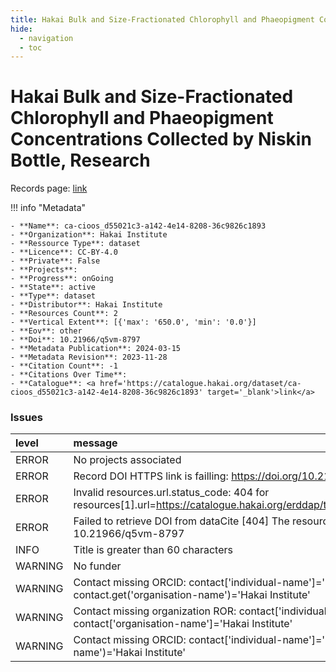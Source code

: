 ```yaml
---
title: Hakai Bulk and Size-Fractionated Chlorophyll and Phaeopigment Concentrations Collected by Niskin Bottle, Research
hide:
  - navigation
  - toc
---
```


# Hakai Bulk and Size-Fractionated Chlorophyll and Phaeopigment Concentrations Collected by Niskin Bottle, Research

Records page: <a href='https://catalogue.hakai.org/dataset/ca-cioos_d55021c3-a142-4e14-8208-36c9826c1893' target='_blank'>link</a>

<div id='map'></div>

!!! info "Metadata"
    
    - **Name**: ca-cioos_d55021c3-a142-4e14-8208-36c9826c1893 
    - **Organization**: Hakai Institute 
    - **Ressource Type**: dataset 
    - **Licence**: CC-BY-4.0 
    - **Private**: False 
    - **Projects**:  
    - **Progress**: onGoing 
    - **State**: active 
    - **Type**: dataset 
    - **Distributor**: Hakai Institute 
    - **Resources Count**: 2 
    - **Vertical Extent**: [{'max': '650.0', 'min': '0.0'}] 
    - **Eov**: other 
    - **Doi**: 10.21966/q5vm-8797 
    - **Metadata Publication**: 2024-03-15 
    - **Metadata Revision**: 2023-11-28 
    - **Citation Count**: -1 
    - **Citations Over Time**:  
    - **Catalogue**: <a href='https://catalogue.hakai.org/dataset/ca-cioos_d55021c3-a142-4e14-8208-36c9826c1893' target='_blank'>link</a> 

### Issues

| level   | message                                                                                                                                     |
|:--------|:--------------------------------------------------------------------------------------------------------------------------------------------|
| ERROR   | No projects associated                                                                                                                      |
| ERROR   | Record DOI HTTPS link is failling: https://doi.org/10.21966/q5vm-8797 status_code=404                                                       |
| ERROR   | Invalid resources.url.status_code: 404 for resources[1].url=https://catalogue.hakai.org/erddap/tabledap/HakaiChlorophyllSampleResearch.html |
| ERROR   | Failed to retrieve DOI from dataCite [404] The resource you are looking for doesn't exist.: 10.21966/q5vm-8797                              |
| INFO    | Title is greater than 60 characters                                                                                                         |
| WARNING | No funder                                                                                                                                   |
| WARNING | Contact missing ORCID: contact['individual-name']='Del Bel Belluz, Justin' contact.get('organisation-name')='Hakai Institute'               |
| WARNING | Contact missing organization ROR:  contact['individual-name']='Del Bel Belluz, Justin' contact['organisation-name']='Hakai Institute'       |
| WARNING | Contact missing ORCID: contact['individual-name']='Fedje, Bryn' contact.get('organisation-name')='Hakai Institute'                          |

<script>
   document.addEventListener("DOMContentLoaded", function() {
    var map = L.map('map').setView([51.505, -125.09], 5);
    L.tileLayer('https://tile.openstreetmap.org/{z}/{x}/{y}.png', {
        maxZoom: 19,
        attribution: '&copy; <a href="http://www.openstreetmap.org/copyright">OpenStreetMap</a>'
    }).addTo(map);
    var geojsonFeature = {
        "type": "Feature",
        "properties": {
            "name" : "Hakai Bulk and Size-Fractionated Chlorophyll and Phaeopigment Concentrations Collected by Niskin Bottle, Research"
        },
        "geometry": {'type': 'Polygon', 'coordinates': [[[-128.5, 52.27], [-127.4, 52.21], [-127.2, 51.66], [-125.6, 51.13], [-124.8, 50.96], [-124.1, 50.43], [-124.7, 49.98], [-124.9, 49.8], [-126.7, 50.45], [-128.1, 51.37], [-128.4, 51.69], [-128.5, 52.27]]]}
    }
    L.geoJSON(geojsonFeature).addTo(map);
   })
</script>